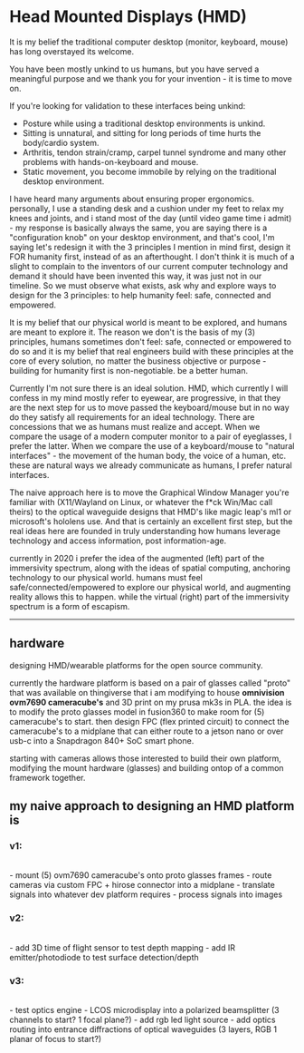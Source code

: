 # Head Mounted Displays (HMD)

It is my belief the traditional computer desktop (monitor, keyboard, mouse) has long overstayed its welcome. 

You have been mostly unkind to us humans, but you have served a meaningful purpose and we thank you for your invention - 
it is time to move on.

If you're looking for validation to these interfaces being unkind:
- Posture while using a traditional desktop environments is unkind.
- Sitting is unnatural, and sitting for long periods of time hurts the body/cardio system.
- Arthritis, tendon strain/cramp, carpel tunnel syndrome and many other problems with hands-on-keyboard and mouse.
- Static movement, you become immobile by relying on the traditional desktop environment.

I have heard many arguments about ensuring proper ergonomics. personally, I use a standing desk and a cushion under my feet to relax my knees and joints, and
i stand most of the day (until video game time i admit) - my response is basically always the same, you are saying there is a "configuration knob" on your 
desktop environment, and that's cool, I'm saying let's redesign it with the 3 principles I mention in mind first, design it FOR humanity first, instead of
as an afterthought. I don't think it is much of a slight to complain to the inventors of our current computer technology and demand it should have been invented
this way, it was just not in our timeline. So we must observe what exists, ask why and explore ways to design for the 3 principles: to help humanity feel: safe,
connected and empowered.  

It is my belief that our physical world is meant to be explored, and humans are meant to explore it. The reason we don't is the basis of my (3) principles,
humans sometimes don't feel: safe, connected or empowered to do so and it is my belief that real engineers build with these principles at the core of every
solution, no matter the business objective or purpose - building for humanity first is non-negotiable. be a better human.

Currently I'm not sure there is an ideal solution. HMD, which currently I will confess in my mind mostly refer to eyewear, are progressive, in that they are 
the next step for us to move passed the keyboard/mouse but in no way do they satisfy all requirements for an ideal technology. There are concessions that we
as humans must realize and accept. When we compare the usage of a modern computer monitor to a pair of eyeglasses, I prefer the latter. When we compare the use
of a keyboard/mouse to "natural interfaces" - the movement of the human body, the voice of a human, etc. these are natural ways we already communicate as humans,
I prefer natural interfaces. 

The naive approach here is to move the Graphical Window Manager you're familiar with (X11/Wayland on Linux, or whatever the f*ck Win/Mac call theirs) to the
optical waveguide designs that HMD's like magic leap's ml1 or microsoft's hololens use. And that is certainly an excellent first step, but the real ideas here
are founded in truly understanding how humans leverage technology and access information, post information-age. 

currently in 2020 i prefer the idea of the augmented (left) part of the immersivity spectrum, along with the ideas of spatial
computing, anchoring technology to our physical world. humans must feel safe/connected/empowered to explore our physical world, and augmenting reality allows 
this to happen. while the virtual (right) part of the immersivity spectrum is a form of escapism. 

---

## hardware

designing HMD/wearable platforms for the open source community. 

currently the hardware platform is based on a pair of glasses called "proto" that was available on thingiverse that i am modifying to house **omnivision ovm7690 cameracube's** and 3D print on my prusa mk3s in PLA. the idea is to modify the proto glasses model in fusion360 to make room for (5) cameracube's to start. then design FPC (flex printed circuit) to connect the cameracube's to a midplane that can either route to a jetson nano or over usb-c into a Snapdragon 840+ SoC smart phone.

starting with cameras allows those interested to build their own platform, modifying the mount hardware (glasses) and building ontop of a common framework together.

## my naive approach to designing an HMD platform is 
### v1:
<br>
- mount (5) ovm7690 cameracube's onto proto glasses frames
- route cameras via custom FPC + hirose connector into a midplane
- translate signals into whatever dev platform requires
- process signals into images

### v2:
<br>
- add 3D time of flight sensor to test depth mapping
- add IR emitter/photodiode to test surface detection/depth

### v3:
<br>
- test optics engine
- LCOS microdisplay into a polarized beamsplitter (3 channels to start? 1 focal plane?)
- add rgb led light source
- add optics routing into entrance diffractions of optical waveguides (3 layers, RGB 1 planar of focus to start?)

